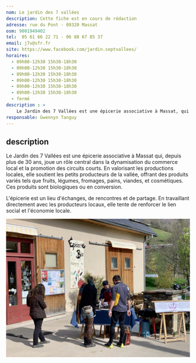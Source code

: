 ```yaml
---
nom: Le jardin des 7 vallées
description: Cette fiche est en cours de rédaction
adresse: rue du Pont - 09320 Massat
osm: 9001949402
tel:  05 61 66 22 71 - 06 88 67 85 37
email: j7v@sfr.fr
site: https://www.facebook.com/jardin.septvallees/
horaires:
  - 09h00-12h30 15h30-18h30
  - 09h00-12h30 15h30-18h30
  - 09h00-12h30 15h30-18h30
  - 09h00-12h30 15h30-18h30
  - 09h00-12h30 15h30-18h30
  - 09h00-12h30 15h30-18h30
  - fermé
description : >
    Le Jardin des 7 Vallées est une épicerie associative à Massat, qui soutient les producteurs locaux depuis plus de 30 ans. Elle propose des produits bio variés, favorise le circuit court et renforce le lien social dans la vallée.
responsable: Gwennyn Tanguy
---
```


## description

Le Jardin des 7 Vallées est une épicerie associative à Massat qui, depuis plus de 30 ans, joue un rôle central dans la dynamisation du commerce local et la promotion des circuits courts. En valorisant les productions locales, elle soutient les petits producteurs de la vallée, offrant des produits variés tels que fruits, légumes, fromages, pains, viandes, et cosmétiques. Ces produits sont biologiques ou en conversion.

L'épicerie est un lieu d'échanges, de rencontres et de partage. En travaillant directement avec les producteurs locaux, elle tente de renforcer le lien social et l'économie locale.

![Le jardin des 7 vallées](./media/jardin-des-7-vallees.jpg)
